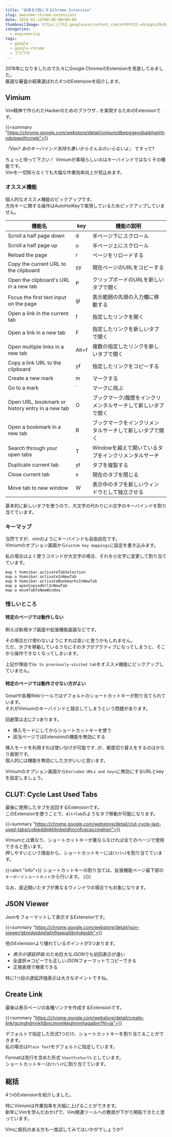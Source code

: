 ```yaml
---
title: "効率を2倍にするChrome Extension"
slug: awesome-chrome-extensions
date: 2018-01-14T00:00:00+09:00
thumbnailImage: https://lh3.googleusercontent.com/nYhPnY2I-e9rpqnid9u9aAODz4C04OycEGxqHG5vxFnA35OGmLMrrUmhM9eaHKJ7liB-=w300
categories:
  - engineering
tags:
  - google
  - google-chrome
  - ブラウザ
---
```


2018年になりましたので久々にGoogle ChromeのExtensionを見直してみました。  
厳選な審査の結果選ばれた4つのExtensionを紹介します。

<!--more-->

<!--toc-->


Vimium
------

Vim精神で作られたHackerのためのブラウザ...を実現するためのExtensionです。

{{<summary "https://chrome.google.com/webstore/detail/vimium/dbepggeogbaibhgnhhndojpepiihcmeb">}}

*『Vim? あのキーバインド気持ち悪いからそんなのいらないよ』* ですって?

ちょっと待って下さい！ Vimiumが素晴らしいのはキーバインドではなくその機能です。  
Vimを一切知らなくても大幅な作業効率向上が見込めます。

### オススメ機能

個人的なオススメ機能のピックアップです。  
方向キーに関する操作はAutoHotKeyで実現しているためピックアップしていません。

|                      機能名                      |  key  |                          機能の説明                           |
| ------------------------------------------------ | ----- | ------------------------------------------------------------- |
| Scroll a half page down                          | d     | 半ページ下にスクロール                                        |
| Scroll a half page up                            | u     | 半ページ上にスクロール                                        |
| Reload the page                                  | r     | ページをリロードする                                          |
| Copy the current URL to the clipboard            | yy    | 現在ページのURLをコピーする                                   |
| Open the clipboard's URL in a new tab            | P     | クリップボードのURLを新しいタブで開く                         |
| Focus the first text input on the page           | gi    | 表示範囲の先頭の入力欄に移動する                              |
| Open a link in the current tab                   | f     | 指定したリンクを開く                                          |
| Open a link in a new tab                         | F     | 指定したリンクを新しいタブで開く                              |
| Open multiple links in a new tab                 | Alt+f | 複数の指定したリンクを新しいタブで開く                        |
| Copy a link URL to the clipboard                 | yf    | 指定したリンクをコピーする                                    |
| Create a new mark                                | m     | マークする                                                    |
| Go to a mark                                     | \`    | マークに飛ぶ                                                  |
| Open URL, bookmark or history entry in a new tab | O     | ブックマーク/履歴をインクリメンタルサーチして新しいタブで開く |
| Open a bookmark in a new tab                     | B     | ブックマークをインクリメンタルサーチして新しいタブで開く      |
| Search through your open tabs                    | T     | Windowを越えて開いているタブをインクリメンタルサーチ          |
| Duplicate current tab                            | yt    | タブを複製する                                                |
| Close current tab                                | x     | 現在のタブを閉じる                                            |
| Move tab to new window                           | W     | 表示中のタブを新しいウィンドウとして独立させる                |

基本的に新しいタブを使うので、大文字の代わりに小文字のキーバインドを割り当てています。

### キーマップ

当然ですが、vimのようにキーバインドも自由自在です。  
Vimiumのオプション画面から`Custom key mappings`に設定を書き込みます。

私の場合はよく使うコマンドが大文字の場合、それを小文字に変更して割り当てています。

```
map t Vomnibar.activateTabSelection
map o Vomnibar.activateInNewTab
map b Vomnibar.activateBookmarksInNewTab
map p openCopiedUrlInNewTab
map w moveTabToNewWindow
```

### 惜しいところ

#### 特定のページでは動作しない

例えば新規タブ画面や拡張機能画面などです。

その場合だけ使わないようにすれば良いと思うかもしれません。  
ただ、タブを移動しているうちにそのタブがアクティブになってしまうと、そこから操作できなくなってしまいます。

上記が理由で`Go to previously-visited tab`をオススメ機能にピックアップしていません。

#### 特定のページでは動作させない方がよい

Gmailや各種Webツールではデフォルトのショートカットキーが割り当てられています。  
それがVimiumのキーバインドと競合してしまうという問題があります。

回避策は主に2つあります。

* 挿入モードにしてからショートカットキーを使う
* 該当ページではExtensionの機能を無効にする

挿入モードを利用すれば使い分けが可能です..が、都度切り替えをするのはかなり面倒です。  
個人的には機能を無効にした方がいいと思います。

Vimiumのオプション画面から`Excluded URLs and keys`に無効にするURLとkeyを設定しましょう。


CLUT: Cycle Last Used Tabs
--------------------------

最後に使用したタブを巡回するExtensionです。  
このExtensionを使うことで、`Alt+Tab`のようなタブ移動が可能になります。

{{<summary "https://chrome.google.com/webstore/detail/clut-cycle-last-used-tabs/cobieddmkhhnbeldhncnfcgcaccmehgn">}}

Vimiumとは異なり、ショートカットキーが重ならなければ全てのページで使用できると思います。  
押しやすいという理由から、ショートカットキーには`Ctrl+J`を割り当てています。

{{<alert "info">}}
ショートカットキーの割り当ては、拡張機能ページ最下部の`キーボードショートカット`から行います。
{{</alert>}}

なお、直近開いたタブが異なるウィンドウの場合でも対象になります。


JSON Viewer
-----------

Jsonをフォーマットして表示するExtensionです。

{{<summary "https://chrome.google.com/webstore/detail/json-viewer/gbmdgpbipfallnflgajpaliibnhdgobh">}}

他のExtensionより優れているポイントが3つあります。

* *表示が遅延評価* のため巨大なJSONでも初回表示が速い
* 全選択=>コピーでも正しいJSONフォーマットでコピーできる
* 正規表現で検索できる

特に1つ目の遅延評価表示は大きなポイントですね。


Create Link
-----------

最後は表示ページの各種リンクを作成するExtensionです。

{{<summary "https://chrome.google.com/webstore/detail/create-link/gcmghdmnkfdbncmnmlkkglmnnhagajbm?hl=ja">}}

デフォルトで指定した形式1つだけ、ショートカットキーを割り当てることができます。  
私の場合は`Plain Text`をデフォルトに指定しています。

Formatは改行を含めた形式 `%text%\n%url%` としています。  
ショートカットキーは`Ctrl+Y`に割り当てています。


総括
----

4つのExtensionを紹介しました。  

特にVimiumは作業効率を大幅に上げることができます。  
新年にVimを学んだおかげで、Vim関連ツールへの敷居が下がり開拓できたと思っています。

Vimに抵抗のある方も一度試してみてはいかがでしょうか?

